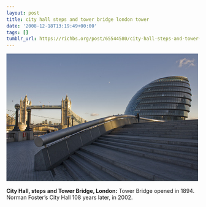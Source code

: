 ```yaml
---
layout: post
title: city hall steps and tower bridge london tower
date: '2008-12-18T13:19:49+00:00'
tags: []
tumblr_url: https://richbs.org/post/65544580/city-hall-steps-and-tower-bridge-london-tower
---
```

 ![](/tumblr_files/YPnVRP6RZhmzi1u2DFgDNuc9o1_1280.jpg)  

**City Hall, steps and Tower Bridge, London:** Tower Bridge opened in 1894. Norman Foster’s City Hall 108 years later, in 2002.

